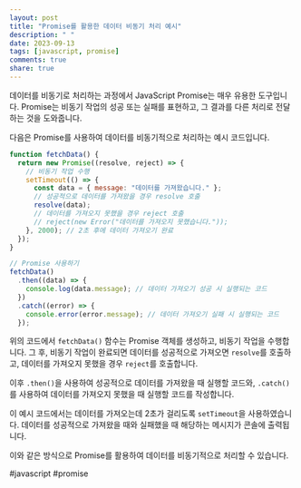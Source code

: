 ```yaml
---
layout: post
title: "Promise를 활용한 데이터 비동기 처리 예시"
description: " "
date: 2023-09-13
tags: [javascript, promise]
comments: true
share: true
---
```


데이터를 비동기로 처리하는 과정에서 JavaScript Promise는 매우 유용한 도구입니다. Promise는 비동기 작업의 성공 또는 실패를 표현하고, 그 결과를 다른 처리로 전달하는 것을 도와줍니다.

다음은 Promise를 사용하여 데이터를 비동기적으로 처리하는 예시 코드입니다.

```javascript
function fetchData() {
  return new Promise((resolve, reject) => {
    // 비동기 작업 수행
    setTimeout(() => {
      const data = { message: "데이터를 가져왔습니다." };
      // 성공적으로 데이터를 가져왔을 경우 resolve 호출
      resolve(data);
      // 데이터를 가져오지 못했을 경우 reject 호출
      // reject(new Error("데이터를 가져오지 못했습니다."));
    }, 2000); // 2초 후에 데이터 가져오기 완료
  });
}

// Promise 사용하기
fetchData()
  .then((data) => {
    console.log(data.message); // 데이터 가져오기 성공 시 실행되는 코드
  })
  .catch((error) => {
    console.error(error.message); // 데이터 가져오기 실패 시 실행되는 코드
  });
```

위의 코드에서 `fetchData()` 함수는 Promise 객체를 생성하고, 비동기 작업을 수행합니다. 그 후, 비동기 작업이 완료되면 데이터를 성공적으로 가져오면 `resolve`를 호출하고, 데이터를 가져오지 못했을 경우 `reject`를 호출합니다.

이후 `.then()`을 사용하여 성공적으로 데이터를 가져왔을 때 실행할 코드와, `.catch()`를 사용하여 데이터를 가져오지 못했을 때 실행할 코드를 작성합니다.

이 예시 코드에서는 데이터를 가져오는데 2초가 걸리도록 `setTimeout`을 사용하였습니다. 데이터를 성공적으로 가져왔을 때와 실패했을 때 해당하는 메시지가 콘솔에 출력됩니다.

이와 같은 방식으로 Promise를 활용하여 데이터를 비동기적으로 처리할 수 있습니다.

#javascript #promise